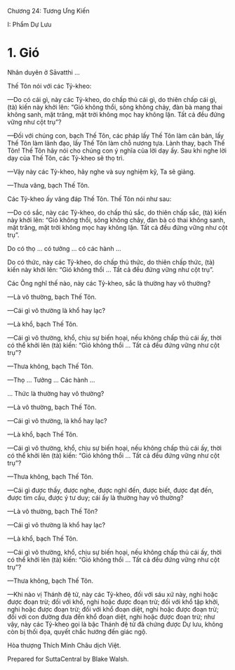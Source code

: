  

Chương 24: Tương Ưng Kiến

I: Phẩm Dự Lưu

# 1\. Gió

Nhân duyên ở Sāvatthi …

Thế Tôn nói với các Tỷ-kheo:

—Do có cái gì, này các Tỷ-kheo, do chấp thủ cái gì, do thiên chấp cái gì, (tà) kiến này khởi lên: “Gió không thổi, sông không chảy, đàn bà mang thai không sanh, mặt trăng, mặt trời không mọc hay không lặn. Tất cả đều đứng vững như cột trụ”?

—Ðối với chúng con, bạch Thế Tôn, các pháp lấy Thế Tôn làm căn bản, lấy Thế Tôn làm lãnh đạo, lấy Thế Tôn làm chỗ nương tựa. Lành thay, bạch Thế Tôn! Thế Tôn hãy nói cho chúng con ý nghĩa của lời dạy ấy. Sau khi nghe lời dạy của Thế Tôn, các Tỷ-kheo sẽ thọ trì.

—Vậy này các Tỷ-kheo, hãy nghe và suy nghiệm kỹ, Ta sẽ giảng.

—Thưa vâng, bạch Thế Tôn.

Các Tỷ-kheo ấy vâng đáp Thế Tôn. Thế Tôn nói như sau:

—Do có sắc, này các Tỷ-kheo, do chấp thủ sắc, do thiên chấp sắc, (tà) kiến này khởi lên: “Gió không thổi, sông không chảy, đàn bà có thai không sanh, mặt trăng, mặt trời không mọc hay không lặn. Tất cả đều đứng vững như cột trụ”.

Do có thọ … có tưởng … có các hành …

Do có thức, này các Tỷ-kheo, do chấp thủ thức, do thiên chấp thức, (tà) kiến này khởi lên: “Gió không thổi … Tất cả đều đứng vững như cột trụ”.

Các Ông nghĩ thế nào, này các Tỷ-kheo, sắc là thường hay vô thường?

—Là vô thường, bạch Thế Tôn.

—Cái gì vô thường là khổ hay lạc?

—Là khổ, bạch Thế Tôn.

—Cái gì vô thường, khổ, chịu sự biến hoại, nếu không chấp thủ cái ấy, thời có thể khởi lên (tà) kiến: “Gió không thổi … Tất cả đều đứng vững như cột trụ”?

—Thưa không, bạch Thế Tôn.

—Thọ … Tưởng … Các hành …

… Thức là thường hay vô thường?

—Là vô thường, bạch Thế Tôn.

—Cái gì vô thường, là khổ hay lạc?

—Là khổ, bạch Thế Tôn.

—Cái gì vô thường, khổ, chịu sự biến hoại, nếu không chấp thủ cái ấy, thời có thể khởi lên (tà) kiến: “Gió không thổi … Tất cả đều đứng vững như cột trụ”?

—Thưa không, bạch Thế Tôn.

—Cái gì được thấy, được nghe, được nghĩ đến, được biết, được đạt đến, được tìm cầu, được ý tư duy; cái ấy là thường hay vô thường?

—Là vô thường, bạch Thế Tôn?

—Cái gì vô thường là khổ hay lạc?

—Là khổ, bạch Thế Tôn.

—Cái gì vô thường, khổ, chịu sự biến hoại, nếu không chấp thủ cái ấy, thời có thể khởi lên (tà) kiến: “Gió không thổi … Tất cả đều đứng vững như cột trụ”?

—Thưa không, bạch Thế Tôn.

—Khi nào vị Thánh đệ tử, này các Tỷ-kheo, đối với sáu xứ này, nghi hoặc được đoạn trừ; đối với khổ, nghi hoặc được đoạn trừ; đối với khổ tập khởi, nghi hoặc được đoạn trừ; đối với khổ đoạn diệt, nghi hoặc được đoạn trừ; đối với con đường đưa đến khổ đoạn diệt, nghi hoặc được đoạn trừ; như vậy, này các Tỷ-kheo gọi là bậc Thánh đệ tử đã chứng được Dự lưu, không còn bị thối đọa, quyết chắc hướng đến giác ngộ.

Hòa thượng Thích Minh Châu dịch Việt.

Prepared for SuttaCentral by Blake Walsh.